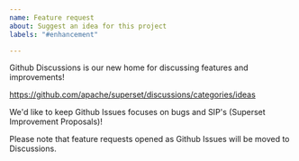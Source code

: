 ```yaml
---
name: Feature request
about: Suggest an idea for this project
labels: "#enhancement"

---
```


Github Discussions is our new home for discussing features and improvements!

https://github.com/apache/superset/discussions/categories/ideas

We'd like to keep Github Issues focuses on bugs and SIP's (Superset Improvement Proposals)!

Please note that feature requests opened as Github Issues will be moved to Discussions.
